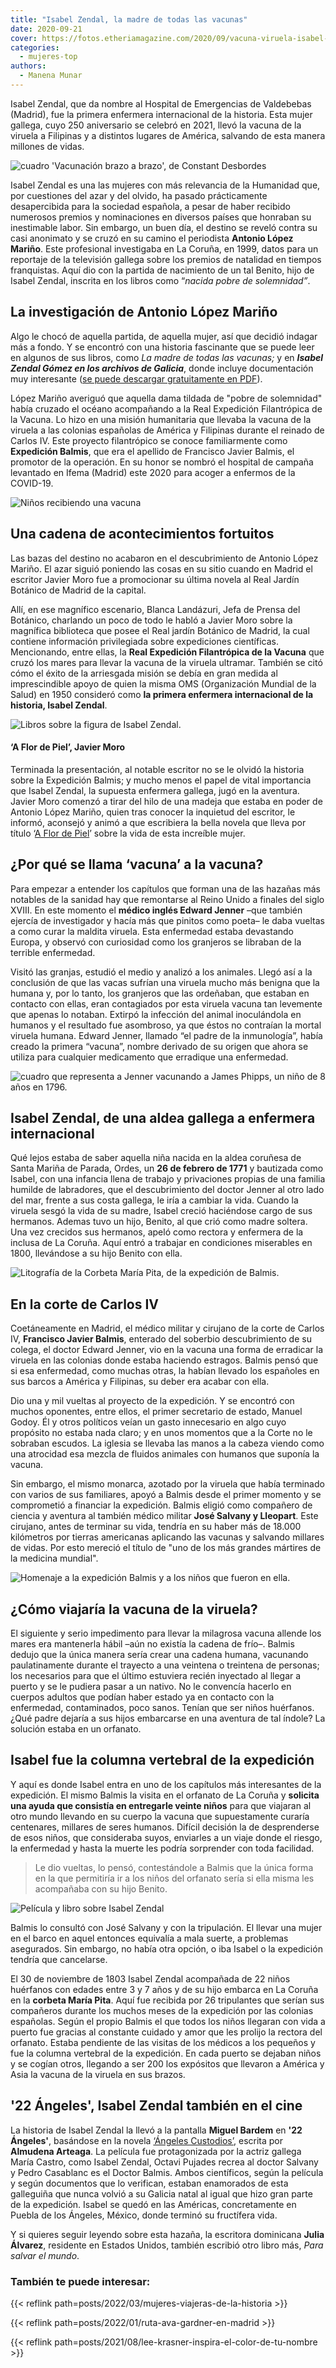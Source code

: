 ```yaml
---
title: "Isabel Zendal, la madre de todas las vacunas"
date: 2020-09-21
cover: https://fotos.etheriamagazine.com/2020/09/vacuna-viruela-isabel-zendal.jpg
categories: 
  - mujeres-top
authors: 
  - Manena Munar
---
```


Isabel Zendal, que da nombre al Hospital de Emergencias de Valdebebas (Madrid), fue la primera enfermera internacional de la historia. Esta mujer gallega, cuyo 250 aniversario se celebró en 2021, llevó la vacuna de la viruela a Filipinas y a distintos lugares de América, salvando de esta manera millones de vidas.

![cuadro 'Vacunación brazo a brazo', de Constant Desbordes](https://fotos.etheriamagazine.com/2020/09/vacuna-viruela-isabel-zendal.jpg "'Vacunación brazo a brazo', de Constant Desbordes. (Imagen de portada de 'Isabel Zendal Gómez en los Archivos de Galicia'. © Scala Archives-Firenze")

Isabel Zendal es una las mujeres con más relevancia de la Humanidad que, por cuestiones 
del azar y del olvido, ha pasado prácticamente desapercibida para la sociedad española, 
a pesar de haber recibido numerosos premios y nominaciones en diversos países que 
honraban su inestimable labor. Sin embargo, un buen día, el destino se reveló contra su 
casi anonimato y se cruzó en su camino el periodista **Antonio López Mariño**. Este 
profesional investigaba en La Coruña, en 1999, datos para un reportaje de la televisión 
gallega sobre los premios de natalidad en tiempos franquistas. Aquí dio con la partida 
de nacimiento de un tal Benito, hijo de Isabel Zendal, inscrita en los libros como 
“_nacida pobre de solemnidad”_. 

## La investigación de Antonio López Mariño

Algo le chocó de aquella partida, de aquella mujer, así que decidió indagar más a fondo. 
Y se encontró con una historia fascinante que se puede leer en algunos de sus libros, 
como _La madre de todas las vacunas;_ y en _**Isabel Zendal Gómez en los archivos de 
Galicia**_, donde incluye documentación muy interesante ([se puede descargar 
gratuitamente en 
PDF](http://www.parlamentodegalicia.es/sitios/web/Publicacions/Libro_Castellano_Isabel_Zendal.pdf)). 

López Mariño averiguó que aquella dama tildada de "pobre de solemnidad" había cruzado el 
océano acompañando a la Real Expedición Filantrópica de la Vacuna. Lo hizo en una misión 
humanitaria que llevaba la vacuna de la viruela a las colonias españolas de América y 
Filipinas durante el reinado de Carlos IV. Este proyecto filantrópico se conoce 
familiarmente como **Expedición Balmis**, que era el apellido de Francisco Javier 
Balmis, el promotor de la operación. En su honor se nombró el hospital de campaña 
levantado en Ifema (Madrid) este 2020 para acoger a enfermos de la COVID-19. 

![Niños recibiendo una vacuna](https://fotos.etheriamagazine.com/2020/09/enfermeras-vacunacion-infantil.jpg "Vacunación infantil. © Real Academia de Medicina de España")

## Una cadena de acontecimientos fortuitos 

Las bazas del destino no acabaron en el descubrimiento de Antonio López Mariño. El azar 
siguió poniendo las cosas en su sitio cuando en Madrid el escritor Javier Moro fue a 
promocionar su última novela al Real Jardín Botánico de Madrid de la capital. 

Allí, en ese magnífico escenario, Blanca Landázuri, Jefa de Prensa del Botánico, 
charlando un poco de todo le habló a Javier Moro sobre la magnífica biblioteca que posee 
el Real jardín Botánico de Madrid, la cual contiene información privilegiada sobre 
expediciones científicas. Mencionando, entre ellas, la **Real Expedición Filantrópica de 
la Vacuna** que cruzó los mares para llevar la vacuna de la viruela ultramar. También se 
citó cómo el éxito de la arriesgada misión se debía en gran medida al imprescindible 
apoyo de quien la misma OMS (Organización Mundial de la Salud) en 1950 consideró como 
**la primera enfermera internacional de la historia, Isabel Zendal**. 

![Libros sobre la figura de Isabel Zendal.](https://fotos.etheriamagazine.com/2020/09/libros-isabel-zendal.jpg "Libros sobre la figura de Isabel Zendal.")

#### ‘A Flor de Piel’, Javier Moro

Terminada la presentación, al notable escritor no se le olvidó la historia sobre la 
Expedición Balmis; y mucho menos el papel de vital importancia que Isabel Zendal, la 
supuesta enfermera gallega, jugó en la aventura. Javier Moro comenzó a tirar del hilo de 
una madeja que estaba en poder de Antonio López Mariño, quien tras conocer la inquietud 
del escritor, le informó, aconsejó y animó a que escribiera la bella novela que lleva 
por título ‘[A Flor de Piel](https://amzn.to/2EIIO0y)’ sobre la vida de esta increíble 
mujer. 

## ¿Por qué se llama ‘vacuna’ a la vacuna?

Para empezar a entender los capítulos que forman una de las hazañas más notables de la 
sanidad hay que remontarse al Reino Unido a finales del siglo XVIII. En este momento el 
**médico inglés Edward Jenner** –que también ejercía de investigador y hacía más que 
pinitos como poeta– le daba vueltas a como curar la maldita viruela. Esta enfermedad 
estaba devastando Europa, y observó con curiosidad como los granjeros se libraban de la 
terrible enfermedad. 

Visitó las granjas, estudió el medio y analizó a los animales. Llegó así a la conclusión 
de que las vacas sufrían una viruela mucho más benigna que la humana y, por lo tanto, 
los granjeros que las ordeñaban, que estaban en contacto con ellas, eran contagiados por 
esta viruela vacuna tan levemente que apenas lo notaban. Extirpó la infección del animal 
inoculándola en humanos y el resultado fue asombroso, ya que éstos no contraían la 
mortal viruela humana. Edward Jenner, llamado “el padre de la inmunología”, había creado 
la primera “vacuna”, nombre derivado de su origen que ahora se utiliza para cualquier 
medicamento que erradique una enfermedad. 

![cuadro que representa a Jenner vacunando a James Phipps, un niño de 8 años en 1796.](https://fotos.etheriamagazine.com/2020/09/vacuna-viruela-jenner.jpg "Jenner vacuna a James Phipps, un niño de 8 años en 1796. © Wikimedia/ CC")

## Isabel Zendal, de una aldea gallega a enfermera internacional

Qué lejos estaba de saber aquella niña nacida en la aldea coruñesa de Santa Mariña de 
Parada, Ordes, un **26 de febrero de 1771** y bautizada como Isabel, con una infancia 
llena de trabajo y privaciones propias de una familia humilde de labradores, que el 
descubrimiento del doctor Jenner al otro lado del mar, frente a sus costa gallega, le 
iría a cambiar la vida. Cuando la viruela sesgó la vida de su madre, Isabel creció 
haciéndose cargo de sus hermanos. Ademas tuvo un hijo, Benito, al que crió como madre 
soltera. Una vez crecidos sus hermanos, apeló como rectora y enfermera de la inclusa de 
La Coruña. Aquí entró a trabajar en condiciones miserables en 1800, llevándose a su hijo 
Benito con ella. 

![Litografía de la Corbeta María Pita, de la expedición de Balmis.](https://fotos.etheriamagazine.com/2020/09/barco-maria-pita-expedicion-balmis.jpg "Corbeta María Pita, de la expedición de Balmis. © BNE")

## En la corte de Carlos IV

Coetáneamente en Madrid, el médico militar y cirujano de la corte de Carlos IV, 
**Francisco Javier Balmis**, enterado del soberbio descubrimiento de su colega, el 
doctor Edward Jenner, vio en la vacuna una forma de erradicar la viruela en las colonias 
donde estaba haciendo estragos. Balmis pensó que si esa enfermedad, como muchas otras, 
la habían llevado los españoles en sus barcos a América y Filipinas, su deber era acabar 
con ella. 

Dio una y mil vueltas al proyecto de la expedición. Y se encontró con muchos oponentes, 
entre ellos, el primer secretario de estado, Manuel Godoy. Él y otros políticos veían un 
gasto innecesario en algo cuyo propósito no estaba nada claro; y en unos momentos que a 
la Corte no le sobraban escudos. La iglesia se llevaba las manos a la cabeza viendo como 
una atrocidad esa mezcla de fluidos animales con humanos que suponía la vacuna. 

Sin embargo, el mismo monarca, azotado por la viruela que había terminado con varios de 
sus familiares, apoyó a Balmis desde el primer momento y se comprometió a financiar la 
expedición. Balmis eligió como compañero de ciencia y aventura al también médico militar 
**José Salvany y Lleopart**. Este cirujano, antes de terminar su vida, tendría en su 
haber más de 18.000 kilómetros por tierras americanas aplicando las vacunas y salvando 
millares de vidas. Por esto mereció el título de "uno de los más grandes mártires de la 
medicina mundial". 

![Homenaje a la expedición Balmis y a los niños que fueron en ella.](https://fotos.etheriamagazine.com/2020/09/homenaje-expedicion-Balmis.jpg "Homenaje a la expedición Balmis y a los niños que fueron en ella. © Wikimedia (CC)")

## ¿Cómo viajaría la vacuna de la viruela?

El siguiente y serio impedimento para llevar la milagrosa vacuna allende los mares era 
mantenerla hábil –aún no existía la cadena de frío–. Balmis dedujo que la única manera 
sería crear una cadena humana, vacunando paulatinamente durante el trayecto a una 
veintena o treintena de personas; los necesarios para que el último estuviera recién 
inyectado al llegar a puerto y se le pudiera pasar a un nativo. No le convencía hacerlo 
en cuerpos adultos que podían haber estado ya en contacto con la enfermedad, 
contaminados, poco sanos. Tenían que ser niños huérfanos. ¿Qué padre dejaría a sus hijos 
embarcarse en una aventura de tal índole? La solución estaba en un orfanato. 

## Isabel fue la columna vertebral de la expedición

Y aquí es donde Isabel entra en uno de los capítulos más interesantes de la expedición. 
El mismo Balmis la visita en el orfanato de La Coruña y **solicita una ayuda que 
consistía en entregarle veinte niños** para que viajaran al otro mundo llevando en su 
cuerpo la vacuna que supuestamente curaría centenares, millares de seres humanos. 
Difícil decisión la de desprenderse de esos niños, que consideraba suyos, enviarles a un 
viaje donde el riesgo, la enfermedad y hasta la muerte les podría sorprender con toda 
facilidad. 

> Le dio vueltas, lo pensó, contestándole a Balmis que la única forma en la que permitiría 
> ir a los niños del orfanato sería si ella misma les acompañaba con su hijo Benito. 

![Película y libro sobre Isabel Zendal](https://fotos.etheriamagazine.com/2020/09/22-angeles-custodios-isabel-zendal.jpg "Isabel Zendal en el cine y la literatura.")

Balmis lo consultó con José Salvany y con la tripulación. El llevar una mujer en el 
barco en aquel entonces equivalía a mala suerte, a problemas asegurados. Sin embargo, no 
había otra opción, o iba Isabel o la expedición tendría que cancelarse. 

El 30 de noviembre de 1803 Isabel Zendal acompañada de 22 niños huérfanos con edades 
entre 3 y 7 años y de su hijo embarca en La Coruña en la **corbeta María Pita**. Aquí 
fue recibida por 26 tripulantes que serían sus compañeros durante los muchos meses de la 
expedición por las colonias españolas. Según el propio Balmis el que todos los niños 
llegaran con vida a puerto fue gracias al constante cuidado y amor que les prolijo la 
rectora del orfanato. Estaba pendiente de las visitas de los médicos a los pequeños y 
fue la columna vertebral de la expedición. En cada puerto se dejaban niños y se cogían 
otros, llegando a ser 200 los expósitos que llevaron a América y Asia la vacuna de la 
viruela en sus brazos. 

## '22 Ángeles', Isabel Zendal también en el cine

La historia de Isabel Zendal la llevó a la pantalla **Miguel Bardem** en **'22 
Ángeles'**, basándose en la novela [‘Ángeles Custodios’](https://amzn.to/3JsYRvr), 
escrita por **Almudena Arteaga**. La película fue protagonizada por la actriz gallega 
María Castro, como Isabel Zendal, Octavi Pujades recrea al doctor Salvany y Pedro 
Casablanc es el Doctor Balmis. Ambos científicos, según la película y según documentos 
que lo verifican, estaban enamorados de esta galleguiña que nunca volvió a su Galicia 
natal al igual que hizo gran parte de la expedición. Isabel se quedó en las Américas, 
concretamente en Puebla de los Ángeles, México, donde terminó su fructífera vida. 

Y si quieres seguir leyendo sobre esta hazaña, la escritora dominicana **Julia 
Álvarez**, residente en Estados Unidos, también escribió otro libro más, _Para salvar el 
mundo_. 

### También te puede interesar:

{{< reflink path=posts/2022/03/mujeres-viajeras-de-la-historia >}} 

{{< reflink path=posts/2022/01/ruta-ava-gardner-en-madrid >}} 

{{< reflink path=posts/2021/08/lee-krasner-inspira-el-color-de-tu-nombre >}}
